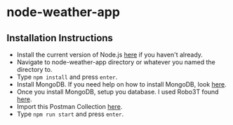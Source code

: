 # node-weather-app

## Installation Instructions

* Install the current version of Node.js <a href="https://nodejs.org/en/download/current/" target="_blank">here</a> if you haven't already.
* Navigate to node-weather-app directory or whatever you named the directory to.
* Type `npm install` and press `enter`.
* Install MongoDB.  If you need help on how to install MongoDB, look <a href="https://docs.mongodb.com/manual/installation/" target="_blank">here</a>.
* Once you install MongoDB, setup you database.  I used Robo3T found <a href="https://robomongo.org/download" target="_blank">here</a>.
* Import this Postman Collection <a href="https://www.getpostman.com/collections/f5f9d93ed50bbcab5fad" target="_blank">here</a>.
* Type `npm run start` and press `enter`.
